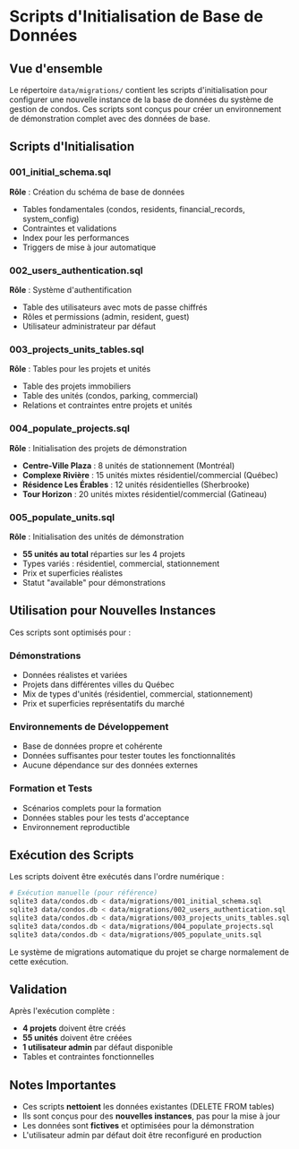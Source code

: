 # Scripts d'Initialisation de Base de Données

## Vue d'ensemble

Le répertoire `data/migrations/` contient les scripts d'initialisation pour configurer une nouvelle instance de la base de données du système de gestion de condos. Ces scripts sont conçus pour créer un environnement de démonstration complet avec des données de base.

## Scripts d'Initialisation

### 001_initial_schema.sql
**Rôle** : Création du schéma de base de données
- Tables fondamentales (condos, residents, financial_records, system_config)
- Contraintes et validations
- Index pour les performances
- Triggers de mise à jour automatique

### 002_users_authentication.sql
**Rôle** : Système d'authentification
- Table des utilisateurs avec mots de passe chiffrés
- Rôles et permissions (admin, resident, guest)
- Utilisateur administrateur par défaut

### 003_projects_units_tables.sql
**Rôle** : Tables pour les projets et unités
- Table des projets immobiliers
- Table des unités (condos, parking, commercial)
- Relations et contraintes entre projets et unités

### 004_populate_projects.sql
**Rôle** : Initialisation des projets de démonstration
- **Centre-Ville Plaza** : 8 unités de stationnement (Montréal)
- **Complexe Rivière** : 15 unités mixtes résidentiel/commercial (Québec)
- **Résidence Les Érables** : 12 unités résidentielles (Sherbrooke)
- **Tour Horizon** : 20 unités mixtes résidentiel/commercial (Gatineau)

### 005_populate_units.sql
**Rôle** : Initialisation des unités de démonstration
- **55 unités au total** réparties sur les 4 projets
- Types variés : résidentiel, commercial, stationnement
- Prix et superficies réalistes
- Statut "available" pour démonstrations

## Utilisation pour Nouvelles Instances

Ces scripts sont optimisés pour :

### Démonstrations
- Données réalistes et variées
- Projets dans différentes villes du Québec
- Mix de types d'unités (résidentiel, commercial, stationnement)
- Prix et superficies représentatifs du marché

### Environnements de Développement
- Base de données propre et cohérente
- Données suffisantes pour tester toutes les fonctionnalités
- Aucune dépendance sur des données externes

### Formation et Tests
- Scénarios complets pour la formation
- Données stables pour les tests d'acceptance
- Environnement reproductible

## Exécution des Scripts

Les scripts doivent être exécutés dans l'ordre numérique :

```bash
# Exécution manuelle (pour référence)
sqlite3 data/condos.db < data/migrations/001_initial_schema.sql
sqlite3 data/condos.db < data/migrations/002_users_authentication.sql
sqlite3 data/condos.db < data/migrations/003_projects_units_tables.sql
sqlite3 data/condos.db < data/migrations/004_populate_projects.sql
sqlite3 data/condos.db < data/migrations/005_populate_units.sql
```

Le système de migrations automatique du projet se charge normalement de cette exécution.

## Validation

Après l'exécution complète :
- **4 projets** doivent être créés
- **55 unités** doivent être créées
- **1 utilisateur admin** par défaut disponible
- Tables et contraintes fonctionnelles

## Notes Importantes

- Ces scripts **nettoient** les données existantes (DELETE FROM tables)
- Ils sont conçus pour des **nouvelles instances**, pas pour la mise à jour
- Les données sont **fictives** et optimisées pour la démonstration
- L'utilisateur admin par défaut doit être reconfiguré en production
